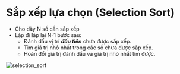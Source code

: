 # Sắp xếp lựa chọn (Selection Sort)

* Cho dãy N số cần sắp xếp 
* Lặp đi lặp lại N-1 bước sau:
  * Đánh dấu vị trí ***đầu tiên*** chưa được sắp xếp.
  * Tìm giá trị nhỏ nhất trong các số chưa được sắp xếp.
  * Hoán đổi giá trị đánh dấu và giá trị nhỏ nhất tìm được.
 
 ![selection_sort](https://user-images.githubusercontent.com/63502091/188900704-6a888a66-7670-4cb1-8ea7-9cc0dc8a06d0.jpg)
  
  
